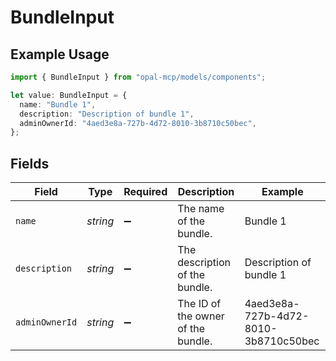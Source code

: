 # BundleInput

## Example Usage

```typescript
import { BundleInput } from "opal-mcp/models/components";

let value: BundleInput = {
  name: "Bundle 1",
  description: "Description of bundle 1",
  adminOwnerId: "4aed3e8a-727b-4d72-8010-3b8710c50bec",
};
```

## Fields

| Field                                | Type                                 | Required                             | Description                          | Example                              |
| ------------------------------------ | ------------------------------------ | ------------------------------------ | ------------------------------------ | ------------------------------------ |
| `name`                               | *string*                             | :heavy_minus_sign:                   | The name of the bundle.              | Bundle 1                             |
| `description`                        | *string*                             | :heavy_minus_sign:                   | The description of the bundle.       | Description of bundle 1              |
| `adminOwnerId`                       | *string*                             | :heavy_minus_sign:                   | The ID of the owner of the bundle.   | 4aed3e8a-727b-4d72-8010-3b8710c50bec |